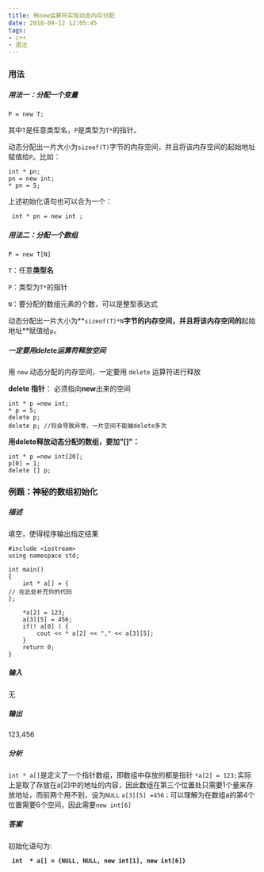 ```yaml
---
title: 用new运算符实现动态内存分配
date: 2018-09-12 12:05:45
tags: 
- c++
- 语法
---
```


### 用法

##### 用法一：分配一个变量

`P = new T;`

其中`T`是任意类型名，`P`是类型为`T*`的指针。
<!--more-->
动态分配出一片大小为`sizeof(T)`字节的内存空间，并且将该内存空间的起始地址赋值给`P`。比如：

```
int * pn;
pn = new int;
* pn = 5;
```

上述初始化语句也可以合为一个：

` int * pn = new int ;`

##### 用法二：分配一个数组

`P = new T[N]`

`T`：任意**类型名**

`P`：类型为`T*`的指针

`N`：要分配的数组元素的个数，可以是整型表达式

动态分配出一片大小为**`sizeof(T)*N`**字节的内存空间，并且将该内存空间的**起始地址**赋值给`p`。

##### 一定要用delete运算符释放空间

用 `new` 动态分配的内存空间，一定要用 `delete` 运算符进行释放

**delete 指针**： 必须指向**new**出来的空间

```
int * p =new int;
* p = 5;
delete p;
delete p; //将会导致异常，一片空间不能被delete多次
```

**用delete释放动态分配的数组，要加"[]"：**

```
int * p =new int[20];
p[0] = 1;
delete [] p;
```

### 例题：神秘的数组初始化

##### 描述

填空，使得程序输出指定结果

```
#include <iostream>
using namespace std;

int main()
{
	int * a[] = {
// 在此处补充你的代码
};
	
	*a[2] = 123;
	a[3][5] = 456;
	if(! a[0] ) {
		cout << * a[2] << "," << a[3][5];
	}
	return 0;
}

```

##### 输入

无

##### 输出

123,456

##### 分析

` int * a[] `是定义了一个指针数组，即数组中存放的都是指针
` *a[2] = 123; `实际上是取了存放在a[2]中的地址的内容，因此数组在第三个位置处只需要1个量来存放地址，而前两个用不到，设为`NULL`
` a[3][5] =456； `可以理解为在数组a的第4个位置需要6个空间，因此需要`new int[6]`

##### 答案

初始化语句为:

**` int  * a[] = {NULL, NULL, new int[1], new int[6]}`**



